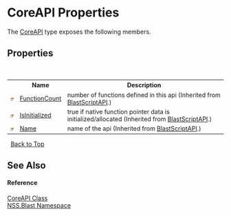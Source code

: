 # CoreAPI Properties
 

The <a href="T_NSS_Blast_CoreAPI">CoreAPI</a> type exposes the following members.


## Properties
&nbsp;<table><tr><th></th><th>Name</th><th>Description</th></tr><tr><td>![Public property](media/pubproperty.gif "Public property")</td><td><a href="P_NSS_Blast_BlastScriptAPI_FunctionCount">FunctionCount</a></td><td>
number of functions defined in this api
 (Inherited from <a href="T_NSS_Blast_BlastScriptAPI">BlastScriptAPI</a>.)</td></tr><tr><td>![Public property](media/pubproperty.gif "Public property")</td><td><a href="P_NSS_Blast_BlastScriptAPI_IsInitialized">IsInitialized</a></td><td>
true if native function pointer data is initialized/allocated
 (Inherited from <a href="T_NSS_Blast_BlastScriptAPI">BlastScriptAPI</a>.)</td></tr><tr><td>![Public property](media/pubproperty.gif "Public property")</td><td><a href="P_NSS_Blast_BlastScriptAPI_Name">Name</a></td><td>
name of the api
 (Inherited from <a href="T_NSS_Blast_BlastScriptAPI">BlastScriptAPI</a>.)</td></tr></table>&nbsp;
<a href="#coreapi-properties">Back to Top</a>

## See Also


#### Reference
<a href="T_NSS_Blast_CoreAPI">CoreAPI Class</a><br /><a href="N_NSS_Blast">NSS.Blast Namespace</a><br />